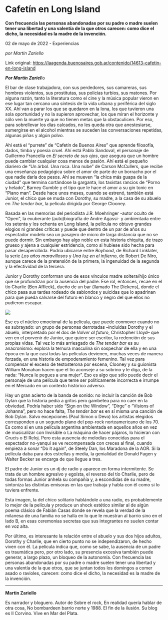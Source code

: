 # Cafetín en Long Island

**Con frecuencia las personas abandonadas por su padre o madre suelen tener una libertad y una valentía de la que otros carecen: como dice el dicho, la necesidad es la madre de la invención.**

02 de mayo de 2022 - Experiencias

_por Martin Zariello_

Link original: https://laagenda.buenosaires.gob.ar/contenido/14613-cafetin-en-long-island



***Por Martín Zariel***lo




El bar de clase trabajadora, con sus perdedores, sus camareras, sus hombres violentos, sus prostitutas, sus policías turbios, sus matones. Por alguna razón, tanto la literatura como el cine y la música popular vieron en ese lugar tan cercano una síntesis de la vida urbana y periférica del siglo XX. Ahí van a parar los que se quedaron en la lona, los que tuvieron una sola oportunidad y no la supieron aprovechar, los que miran el horizonte y sólo ven la muerte ya que no tienen metas que la obstaculicen. Por eso, para sobrellevar los días calcados, no les queda otra que anestesiarse, sumergirse en el alcohol mientras se suceden las conversaciones repetidas, algunas piñas y algún polvo.




Ahí está el “purrete” de “Cafetín de Buenos Aires” que aprende filosofía, dados, timba y poesía cruel. Ahí está Pablo Sandoval, el personaje de Guillermo Francella en *El secreto de sus ojos*, que asegura que un hombre puede cambiar cualquier cosa menos de pasión. Ahí está el pequeño diariero de “Un árbol. Una roca. Una nube” de Carson McCullers, que recibe una enseñanza pedagógica sobre el amor de parte de un borracho por el que nadie daría dos pesos. Ahí se mueven “la chica más guapa de la ciudad” que termina cortándose la garganta, los taxistas rancios de “Porno y helado”, Barney Gumble y el tipo que le hace el amor a su gin tonic en “Piano man”. Desde hace unos meses, cuando se estrenó, también está Junior, el chico que se muda con Dorothy, su madre, a la casa de su abuelo en *The tender bar*, la película dirigida por George Clooney.




Basada en las memorias del periodista J.R. Moehringer -autor oculto de "Open", la exuberante (auto)biografía de Andre Agassi- y ambientada entre los setenta y los ochenta en Long Island, la película no obtuvo grandes elogios ni grandes críticas y puede que dentro de un par de años su espectador modelo sea un pasajero de micro de larga distancia que no se puede dormir. Sin embargo hay algo noble en esta historia chiquita, de trazo grueso y ajena a cualquier estridencia, como si hubiese sido hecha para pasar desapercibida. Podría ubicarse entre *Boyhood*, de Richard Linklater, la serie *Los años maravillosos* y *Una luz en el infierno*, de Robert De Niro, aunque carece de la pretensión de la primera, la ingenuidad de la segunda y la efectividad de la tercera.




Junior y Dorothy conforman uno de esos vínculos madre soltera/hijo único que se profundizan por la ausencia del padre. Ese rol, entonces, recae en el tío Charlie (Ben Affleck), dueño de un bar (llamado The Dickens), donde el chico pasa sus tardes rodeado de sabiondos y suicidas que lo apadrinan para que pueda salvarse del futuro en blanco y negro del que ellos no pudieron escapar.




![](https://cdn.feater.me/files/images/216952/5b2932dd-3127-4428-aab1-ddb7388b558f.png)




Ése es el núcleo emocional de la película, que puede conmover cuando no es subrayado: un grupo de personas derrotadas –incluidas Dorothy y el abuelo, interpretado por el doc de *Volver al futuro*, Christopher Lloyd– que ven en el porvenir de Junior, que quiere ser escritor, la redención de sus propias vidas. Tal vez lo más arriesgado de *The tender bar* es su anacronismo: explora la ternura masculina sin sospechar de ella y en una época en la que casi todas las películas devienen, muchas veces de manera forzada, en una historia de empoderamiento femenino. Tal vez para compensar el exceso de testosterona por escena, Clooney y su guionista William Monahan hacen que el tío aconseje a su sobrino y le diga, de la nada: “Nunca le pegues a una mujer”. Eso es algo que sólo puede decir el personaje de una película que teme ser políticamente incorrecta e irrumpe en el Mercado en un contexto histórico adverso.




Hay un gran acierto de la banda de sonido: no incluir la canción de Bob Dylan que la historia pedía a gritos pero gambetea para no caer en la obviedad. Podría haber sido “Sign on the Window”, “Dirge” o “Visions of Johanna”, pero no hace falta, *The tender bar* es en sí misma una canción de Bob Dylan. Salvo excepciones (Paul Simon o Devo) los artistas elegidos corresponden a un segundo plano del pop-rock norteamericano de los 70. Es como si en una película argentina ambientada en aquellos años en vez de musicalizar con Invisible o La máquina de hacer pájaros, lo hicieran con Crucis o El Reloj. Pero esta ausencia de melodías conocidas para el espectador no-yanqui se ve recompensada con creces al final, cuando empieza a sonar “Do it again”, de Steely Dan, los Maradona de la AOR. Si la película daba para dos estrellas y media, la genialidad de Donald Fagen y Walter Becker se encarga de que llegue a tres.




El padre de Junior es un dj de radio y aparece en forma intermitente. Se trata de un hombre agresivo y egoísta, el reverso del tío Charlie, pero de todas formas Junior anhela su compañía y, a escondidas de su madre, sintoniza las distintas emisoras en las que trabaja y habla con él como si lo tuviera enfrente.




Esta imagen, la del chico solitario hablándole a una radio, es probablemente lo mejor de la película y produce un shock estético similar al de algún poema clásico de Fabián Casas donde se revela que la verdad de la milanesa de una familia no se halla en lo que le muestran al barrio sino en el lado B, en esas ceremonias secretas que sus integrantes no suelen contar en voz alta.




Por último, es interesante la relación entre el abuelo y sus dos hijos adultos, Dorothy y Charlie, que en cierto punto no se independizaron, de hecho viven con él. La película indica que, como se sabe, la ausencia de un padre es traumática pero, por otro lado, su presencia excesiva también puede generar, a largo plazo, un bloqueo de la autonomía. Con frecuencia las personas abandonadas por su padre o madre suelen tener una libertad y una valentía de la que otros, que se juntan todos los domingos a comer asado o ravioles, carecen: como dice el dicho, la necesidad es la madre de la invención.




---




**Martin Zariello**




Es narrador y bloguero. Autor de Sobre el rock, En realidad quería hablar de otra cosa, No bombardeen barrio norte y 1988. El fin de la ilusión. Su blog es Il Corvino. Vive en Mar del Plata.



